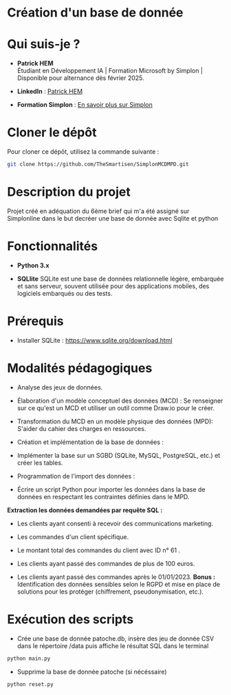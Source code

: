 # Création d'un base de donnée

# Qui suis-je ?

- **Patrick HEM**  
  Étudiant en Développement IA | Formation Microsoft by Simplon | Disponible pour alternance dès février 2025.
  
- **LinkedIn** : [Patrick HEM](https://www.linkedin.com/in/patrick-hem-b758869a/)
  
- **Formation Simplon** : [En savoir plus sur Simplon](https://simplon.co/)
  
# Cloner le dépôt

Pour cloner ce dépôt, utilisez la commande suivante :

```bash
git clone https://github.com/TheSmartisen/SimplonMCDMPD.git
```

# Description du projet

Projet créé en adéquation du 6ème brief qui m'a été assigné sur Simplonline dans le but decréer une base de donnée avec Sqlite et python

# Fonctionnalités 

- **Python 3.x**

- **SQLlite** SQLite est une base de données relationnelle légère, embarquée et sans serveur, souvent utilisée pour des applications mobiles, des logiciels embarqués ou des tests.

# Prérequis

- Installer SQLite : https://www.sqlite.org/download.html

# Modalités pédagogiques

- Analyse des jeux de données.
  
- Élaboration d'un modèle conceptuel des données (MCD) :
  Se renseigner sur ce qu'est un MCD et utiliser un outil comme Draw.io pour le créer.

- Transformation du MCD en un modèle physique des données (MPD):
  S'aider du cahier des charges en ressources.
  
- Création et implémentation de la base de données :
  
- Implémenter la base sur un SGBD (SQLite, MySQL, PostgreSQL, etc.) et créer les tables.
  
- Programmation de l'import des données :
  
- Écrire un script Python pour importer les données dans la base de données en respectant les contraintes définies dans le MPD.
  
**Extraction les données demandées par requête SQL :**

- Les clients ayant consenti à recevoir des communications marketing.

- Les commandes d'un client spécifique.

- Le montant total des commandes du client avec ID n° 61 .

- Les clients ayant passé des commandes de plus de 100 euros.

- Les clients ayant passé des commandes après le 01/01/2023.
​
**Bonus :**
Identification des données sensibles selon le RGPD et mise en place de solutions pour les protéger (chiffrement, pseudonymisation, etc.).

# Exécution des scripts

- Crée une base de donnée patoche.db, insère des jeu de donnée CSV dans le répertoire /data puis affiche le résultat SQL dans le terminal
```bash
python main.py
```

- Supprime la base de donnée patoche (si nécéssaire)
```bash
python reset.py
```

